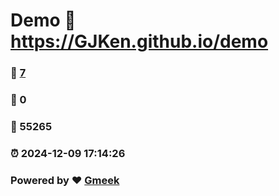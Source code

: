 # Demo :link: https://GJKen.github.io/demo 
### :page_facing_up: [7](https://GJKen.github.io/demo/tag.html) 
### :speech_balloon: 0 
### :hibiscus: 55265 
### :alarm_clock: 2024-12-09 17:14:26 
### Powered by :heart: [Gmeek](https://github.com/Meekdai/Gmeek)

